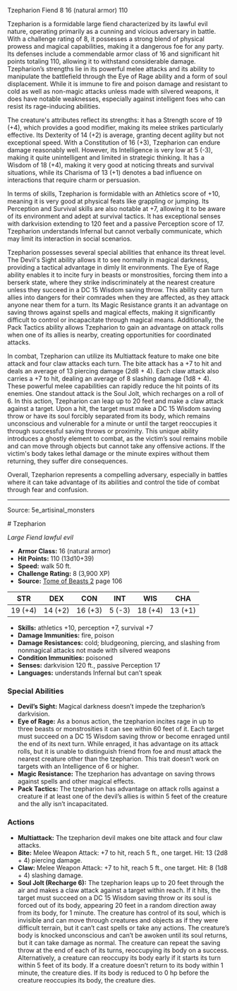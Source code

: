 <MonsterName/>Tzepharion</MonsterName>
<CreatureType/>Fiend</CreatureType>
<CR/>8</CR>
<AC/>16 (natural armor)</AC>
<HP/>110</HP>
<summary>Tzepharion is a formidable large fiend characterized by its lawful evil nature, operating primarily as a cunning and vicious adversary in battle. With a challenge rating of 8, it possesses a strong blend of physical prowess and magical capabilities, making it a dangerous foe for any party. Its defenses include a commendable armor class of 16 and significant hit points totaling 110, allowing it to withstand considerable damage. Tzepharion’s strengths lie in its powerful melee attacks and its ability to manipulate the battlefield through the Eye of Rage ability and a form of soul displacement. While it is immune to fire and poison damage and resistant to cold as well as non-magic attacks unless made with silvered weapons, it does have notable weaknesses, especially against intelligent foes who can resist its rage-inducing abilities.</summary>

<detail>

The creature's attributes reflect its strengths: it has a Strength score of 19 (+4), which provides a good modifier, making its melee strikes particularly effective. Its Dexterity of 14 (+2) is average, granting decent agility but not exceptional speed. With a Constitution of 16 (+3), Tzepharion can endure damage reasonably well. However, its Intelligence is very low at 5 (-3), making it quite unintelligent and limited in strategic thinking. It has a Wisdom of 18 (+4), making it very good at noticing threats and survival situations, while its Charisma of 13 (+1) denotes a bad influence on interactions that require charm or persuasion.

In terms of skills, Tzepharion is formidable with an Athletics score of +10, meaning it is very good at physical feats like grappling or jumping. Its Perception and Survival skills are also notable at +7, allowing it to be aware of its environment and adept at survival tactics. It has exceptional senses with darkvision extending to 120 feet and a passive Perception score of 17. Tzepharion understands Infernal but cannot verbally communicate, which may limit its interaction in social scenarios.

Tzepharion possesses several special abilities that enhance its threat level. The Devil's Sight ability allows it to see normally in magical darkness, providing a tactical advantage in dimly lit environments. The Eye of Rage ability enables it to incite fury in beasts or monstrosities, forcing them into a berserk state, where they strike indiscriminately at the nearest creature unless they succeed in a DC 15 Wisdom saving throw. This ability can turn allies into dangers for their comrades when they are affected, as they attack anyone near them for a turn. Its Magic Resistance grants it an advantage on saving throws against spells and magical effects, making it significantly difficult to control or incapacitate through magical means. Additionally, the Pack Tactics ability allows Tzepharion to gain an advantage on attack rolls when one of its allies is nearby, creating opportunities for coordinated attacks.

In combat, Tzepharion can utilize its Multiattack feature to make one bite attack and four claw attacks each turn. The bite attack has a +7 to hit and deals an average of 13 piercing damage (2d8 + 4). Each claw attack also carries a +7 to hit, dealing an average of 8 slashing damage (1d8 + 4). These powerful melee capabilities can rapidly reduce the hit points of its enemies. One standout attack is the Soul Jolt, which recharges on a roll of 6. In this action, Tzepharion can leap up to 20 feet and make a claw attack against a target. Upon a hit, the target must make a DC 15 Wisdom saving throw or have its soul forcibly separated from its body, which remains unconscious and vulnerable for a minute or until the target reoccupies it through successful saving throws or proximity. This unique ability introduces a ghostly element to combat, as the victim’s soul remains mobile and can move through objects but cannot take any offensive actions. If the victim's body takes lethal damage or the minute expires without them returning, they suffer dire consequences. 

Overall, Tzepharion represents a compelling adversary, especially in battles where it can take advantage of its abilities and control the tide of combat through fear and confusion.</detail>



---

Source: 5e_artisinal_monsters

<statblock>
# Tzepharion

*Large* *Fiend* *lawful evil*

- **Armor Class:** 16 (natural armor)
- **Hit Points:** 110 (13d10+39)
- **Speed:** walk 50 ft.
- **Challenge Rating:** 8 (3,900 XP)
- **Source:** [Tome of Beasts 2](https://koboldpress.com/kpstore/product/tome-of-beasts-2-for-5th-edition) page 106

| STR | DEX | CON | INT | WIS | CHA |
| --- | --- | --- | --- | --- | --- |
| 19 (+4) | 14 (+2) | 16 (+3) | 5 (-3) | 18 (+4) | 13 (+1) |

- **Skills:** athletics +10, perception +7, survival +7
- **Damage Immunities:** fire, poison
- **Damage Resistances:** cold; bludgeoning, piercing, and slashing from nonmagical attacks not made with silvered weapons
- **Condition Immunities:** poisoned
- **Senses:** darkvision 120 ft., passive Perception 17
- **Languages:** understands Infernal but can’t speak

### Special Abilities

- **Devil’s Sight:** Magical darkness doesn’t impede the tzepharion’s darkvision.
- **Eye of Rage:** As a bonus action, the tzepharion incites rage in up to three beasts or monstrosities it can see within 60 feet of it. Each target must succeed on a DC 15 Wisdom saving throw or become enraged until the end of its next turn. While enraged, it has advantage on its attack rolls, but it is unable to distinguish friend from foe and must attack the nearest creature other than the tzepharion. This trait doesn’t work on targets with an Intelligence of 6 or higher.
- **Magic Resistance:** The tzepharion has advantage on saving throws against spells and other magical effects.
- **Pack Tactics:** The tzepharion has advantage on attack rolls against a creature if at least one of the devil’s allies is within 5 feet of the creature and the ally isn’t incapacitated.

### Actions

- **Multiattack:** The tzepharion devil makes one bite attack and four claw attacks.
- **Bite:** Melee Weapon Attack: +7 to hit, reach 5 ft., one target. Hit: 13 (2d8 + 4) piercing damage.
- **Claw:** Melee Weapon Attack: +7 to hit, reach 5 ft., one target. Hit: 8 (1d8 + 4) slashing damage.
- **Soul Jolt (Recharge 6):** The tzepharion leaps up to 20 feet through the air and makes a claw attack against a target within reach. If it hits, the target must succeed on a DC 15 Wisdom saving throw or its soul is forced out of its body, appearing 20 feet in a random direction away from its body, for 1 minute. The creature has control of its soul, which is invisible and can move through creatures and objects as if they were difficult terrain, but it can’t cast spells or take any actions. The creature’s body is knocked unconscious and can’t be awoken until its soul returns, but it can take damage as normal. The creature can repeat the saving throw at the end of each of its turns, reoccupying its body on a success. Alternatively, a creature can reoccupy its body early if it starts its turn within 5 feet of its body. If a creature doesn’t return to its body within 1 minute, the creature dies. If its body is reduced to 0 hp before the creature reoccupies its body, the creature dies.


</statblock>


